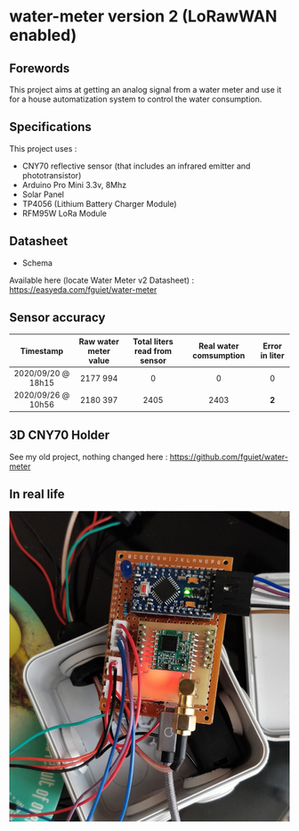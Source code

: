 # water-meter version 2 (LoRawWAN enabled)

## Forewords

This project aims at getting an analog signal from a water meter and use it for a house automatization system to control the water consumption.

## Specifications

This project uses :

* CNY70 reflective sensor (that includes an infrared emitter and phototransistor)
* Arduino Pro Mini 3.3v, 8Mhz
* Solar Panel
* TP4056 (Lithium Battery Charger Module)
* RFM95W LoRa Module

## Datasheet

* Schema

Available here (locate Water Meter v2 Datasheet) : <https://easyeda.com/fguiet/water-meter>

## Sensor accuracy

| Timestamp | Raw water meter value | Total liters read from sensor |  Real water comsumption |  Error in liter |
|:------------------:|:---------------------:|:-----------------------------------:|:-----------------------:|:--------------------------:|
| 2020/09/20 @ 18h15 | 2177 994 | 0 | 0 | 0 |
| 2020/09/26 @ 10h56 | 2180 397 | 2405 | 2403 | __2__ |

## 3D CNY70 Holder

See my old project, nothing changed here : https://github.com/fguiet/water-meter

## In real life

![Water Meter V2](images/water-meter-v2-lorawan.png)
